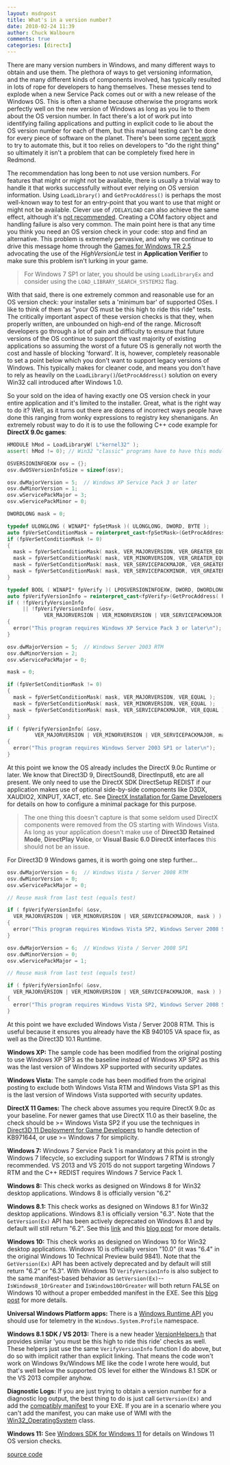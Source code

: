 ```yaml
---
layout: msdnpost
title: What's in a version number?
date: 2010-02-24 11:39
author: Chuck Walbourn
comments: true
categories: [directx]
---
```

There are many version numbers in Windows, and many different ways to obtain and use them. The plethora of ways to get versioning information, and the many different kinds of components involved, has typically resulted in lots of rope for developers to hang themselves. These messes tend to explode when a new Service Pack comes out or with a new release of the Windows OS. This is often a shame because otherwise the programs work perfectly well on the new version of Windows as long as you lie to them about the OS version number. In fact there's a lot of work put into identifying failing applications and putting in explicit code to lie about the OS version number for each of them, but this manual testing can't be done for every piece of software on the planet. There's been some <a href="https://docs.microsoft.com/windows/win32/win7appqual/compatibility---application-manifest">recent work</a> to try to automate this, but it too relies on developers to "do the right thing" so ultimately it isn't a problem that can be completely fixed here in Redmond.
<!--more-->

The recommendation has long been to not use version numbers. For features that might or might not be available, there is usually a trivial way to handle it that works successfully without ever relying on OS version information. Using ``LoadLibrary()`` and ``GetProcAddress()`` is perhaps the most well-known way to test for an entry-point that you want to use that might or might not be available. Clever use of ``/DELAYLOAD`` can also achieve the same effect, although it's <a href="https://docs.microsoft.com/archive/blogs/larryosterman/delay-load-is-not-a-good-way-to-check-for-functionality">not recommended</a>. Creating a COM factory object and handling failure is also very common. The main point here is that any time you think you need an OS version check in your code: stop and find an alternative. This problem is extremely pervasive, and why we continue to drive this message home through the <a href="https://docs.microsoft.com/windows/desktop/DxTechArts/games-for-windows-technical-requirements-1-1-0006">Games for Windows TR 2.5</a> advocating the use of the *HighVersionLie* test in **Application Verifier** to make sure this problem isn't lurking in your game.

> For Windows 7 SP1 or later, you should be using ``LoadLibraryEx`` and consider using the ``LOAD_LIBRARY_SEARCH_SYSTEM32`` flag.

With that said, there is one extremely common and reasonable use for an OS version check: your installer sets a 'minimum bar' of supported OSes. I like to think of them as "your OS must be this high to ride this ride" tests. The critically important aspect of these version checks is that they, when properly written, are unbounded on high-end of the range. Microsoft developers go through a lot of pain and difficulty to ensure that future versions of the OS continue to support the vast majority of existing applications so assuming the worst of a future OS is generally not worth the cost and hassle of blocking 'forward'. It is, however, completely reasonable to set a point below which you don't want to support legacy versions of Windows. This typically makes for cleaner code, and means you don't have to rely as heavily on the ``LoadLibrary()``/``GetProcAddress()`` solution on every Win32 call introduced after Windows 1.0.

So your sold on the idea of having exactly one OS version check in your entire application and it's limited to the installer. Great, what is the right way to do it? Well, as it turns out there are dozens of incorrect ways people have done this ranging from wonky expressions to registry key shenanigans. An extremely robust way to do it is to use the following C++ code example for <strong>DirectX 9.0c games</strong>:

```cpp
HMODULE hMod = LoadLibraryW( L"kernel32" );
assert( hMod != 0); // Win32 "classic" programs have to have this module loaded

OSVERSIONINFOEXW osv = {};
osv.dwOSVersionInfoSize = sizeof(osv);

osv.dwMajorVersion = 5;  // Windows XP Service Pack 3 or later
osv.dwMinorVersion = 1;
osv.wServicePackMajor = 3;
osv.wServicePackMinor = 0;

DWORDLONG mask = 0;

typedef ULONGLONG ( WINAPI* fpSetMask )( ULONGLONG, DWORD, BYTE );
auto fpVerSetConditionMask = reinterpret_cast<fpSetMask>(GetProcAddress( hMod, "VerSetConditionMask" ));
if (fpVerSetConditionMask != 0)
{
  mask = fpVerSetConditionMask( mask, VER_MAJORVERSION, VER_GREATER_EQUAL );
  mask = fpVerSetConditionMask( mask, VER_MINORVERSION, VER_GREATER_EQUAL );
  mask = fpVerSetConditionMask( mask, VER_SERVICEPACKMAJOR, VER_GREATER_EQUAL );
  mask = fpVerSetConditionMask( mask, VER_SERVICEPACKMINOR, VER_GREATER_EQUAL );
}

typedef BOOL ( WINAPI* fpVerify )( LPOSVERSIONINFOEXW, DWORD, DWORDLONG );
auto fpVerifyVersionInfo = reinterpret_cast<fpVerify>(GetProcAddress( hMod, "VerifyVersionInfoW" ));
if ( !fpVerifyVersionInfo
     || !fpVerifyVersionInfo( &osv,
            VER_MAJORVERSION | VER_MINORVERSION | VER_SERVICEPACKMAJOR | VER_SERVICEPACKMINOR, mask ) )
{
  error("This program requires Windows XP Service Pack 3 or later\n");
}

osv.dwMajorVersion = 5;  // Windows Server 2003 RTM
osv.dwMinorVersion = 2;
osv.wServicePackMajor = 0;

mask = 0;

if (fpVerSetConditionMask != 0)
{
  mask = fpVerSetConditionMask( mask, VER_MAJORVERSION, VER_EQUAL );
  mask = fpVerSetConditionMask( mask, VER_MINORVERSION, VER_EQUAL );
  mask = fpVerSetConditionMask( mask, VER_SERVICEPACKMAJOR, VER_EQUAL );
}

if ( fpVerifyVersionInfo( &osv,
         VER_MAJORVERSION | VER_MINORVERSION | VER_SERVICEPACKMAJOR, mask ) )
{
  error("This program requires Windows Server 2003 SP1 or later\n");
}
```

At this point we know the OS already includes the DirectX 9.0c Runtime or later. We know that Direct3D 9, DirectSound8, DirectInput8, etc are all present. We only need to use the DirectX SDK DirectSetup REDIST if our application makes use of optional side-by-side components like D3DX, XAUDIO2, XINPUT, XACT, etc. See <a href="https://docs.microsoft.com/windows/win32/dxtecharts/directx-setup-for-game-developers">DirectX Installation for Game Developers</a> for details on how to configure a minimal package for this purpose.

> The one thing this doesn't capture is that some seldom used DirectX components were removed from the OS starting with Windows Vista. As long as your application doesn't make use of **Direct3D Retained Mode**, **DirectPlay Voice**, or **Visual Basic 6.0 DirectX interfaces** this should not be an issue.

For Direct3D 9 Windows games, it is worth going one step further...

```cpp
osv.dwMajorVersion = 6;  // Windows Vista / Server 2008 RTM
osv.dwMinorVersion = 0;
osv.wServicePackMajor = 0;

// Reuse mask from last test (equals test)

if ( fpVerifyVersionInfo( &osv,
  VER_MAJORVERSION | VER_MINORVERSION | VER_SERVICEPACKMAJOR, mask ) )
{
  error("This program requires Windows Vista SP2, Windows Server 2008 SP2, or later\n");
}

osv.dwMajorVersion = 6;  // Windows Vista / Server 2008 SP1
osv.dwMinorVersion = 0;
osv.wServicePackMajor = 1;

// Reuse mask from last test (equals test)

if ( fpVerifyVersionInfo( &osv,
  VER_MAJORVERSION | VER_MINORVERSION | VER_SERVICEPACKMAJOR, mask ) )
{
  error("This program requires Windows Vista SP2, Windows Server 2008 SP2, or later\n");
}
```

At this point we have excluded Windows Vista / Server 2008 RTM. This is useful because it ensures you already have the KB 940105 VA space fix, as well as the Direct3D 10.1 Runtime.

<strong>Windows XP:</strong> The sample code has been modified from the original posting to use Windows XP SP3 as the baseline instead of Windows XP SP2 as this was the last version of Windows XP supported with security updates.

<strong>Windows Vista:</strong> The sample code has been modified from the original posting to exclude both Windows Vista RTM and Windows Vista SP1 as this is the last version of Windows Vista supported with security updates.

<strong>DirectX 11 Games:</strong> The check above assumes you require DirectX 9.0c as your baseline. For newer games that use DirectX 11.0 as their baseline, the check should be >= Windows Vista SP2 if you use the techniques in <a href="https://docs.microsoft.com/windows/win32/direct3darticles/direct3d11-deployment">Direct3D 11 Deployment for Game Developers</a> to handle detection of KB971644, or use >= Windows 7 for simplicity.

<strong>Windows 7:</strong> Windows 7 Service Pack 1 is mandatory at this point in the Windows 7 lifecycle, so excluding support for Windows 7 RTM is strongly recommended. VS 2013 and VS 2015 do not support targeting Windows 7 RTM and the C++ REDIST requires Windows 7 Service Pack 1.

<strong>Windows 8:</strong> This check works as designed on Windows 8 for Win32 desktop applications. Windows 8 is officially version "6.2"

<strong>Windows 8.1:</strong> This check works as designed on Windows 8.1 for Win32 desktop applications. Windows 8.1 is officially version "6.3". Note that the ``GetVersion(Ex)`` API has been actively deprecated on Windows 8.1 and by default will still return "6.2". See this <a href="https://docs.microsoft.com/windows/win32/w8cookbook/operating-system-version-changes-in-windows-8-1">link</a> and this [blog post](https://walbourn.github.io/manifest-madness/) for more details.

<strong>Windows 10:</strong> This check works as designed on Windows 10 for Win32 desktop applications. Windows 10 is officially version "10.0" (it was "6.4" in the original Windows 10 Technical Preview build 9841). Note that the ``GetVersion(Ex)`` API has been actively deprecated and by default will still return "6.2" or "6.3". With Windows 10 ``VerifyVersionInfo`` is also subject to the same manifest-based behavior as ``GetVersion(Ex)``--``IsWindows8_1OrGreater`` and ``IsWindows10OrGreater`` will both return FALSE on Windows 10 without a proper embedded manifest in the EXE. See this [blog post](https://walbourn.github.io/manifest-madness/) for more details.

<strong>Universal Windows Platform apps:</strong> There is a <a href="https://docs.microsoft.com/uwp/api/Windows.System.Profile.AnalyticsInfo">Windows Runtime API</a> you should use for telemetry in the ``Windows.System.Profile`` namespace.

<strong>Windows 8.1 SDK / VS 2013:</strong> There is a new header <a href="https://docs.microsoft.com/windows/win32/sysinfo/version-helper-apis">VersionHelpers.h</a> that provides similar 'you must be this high to ride this ride' checks as well. These helpers just use the same ``VerifyVersionInfo`` function I do above, but do so with implicit rather than explicit linking. That means the code won't work on Windows 9x/Windows ME like the code I wrote here would, but that's well below the supported OS level for either the Windows 8.1 SDK or the VS 2013 compiler anyhow.

<strong>Diagnostic Logs:</strong> If you are just trying to obtain a version number for a diagnostic log output, the best thing to do is just call ``GetVersion(Ex)`` and add the [compatibly manifest](https://walbourn.github.io/manifest-madness/) to your EXE. If you are in a scenario where you can't add the manifest, you can make use of WMI with the <a href="https://docs.microsoft.com/windows/win32/cimwin32prov/win32-operatingsystem">Win32_OperatingSystem</a> class.

<strong>Windows 11:</strong> See [Windows SDK for Windows 11](https://walbourn.github.io/windows-sdk-for-windows-11) for details on Windows 11 OS version checks.

[source code](https://walbourn.github.io/download/oscheck_direct3d9.cpp)
